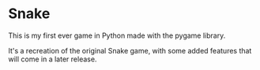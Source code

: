 # Snake
 This is my first ever game in Python made with the pygame library.
 
 It's a recreation of the original Snake game, with some added features that will come in a later release.
